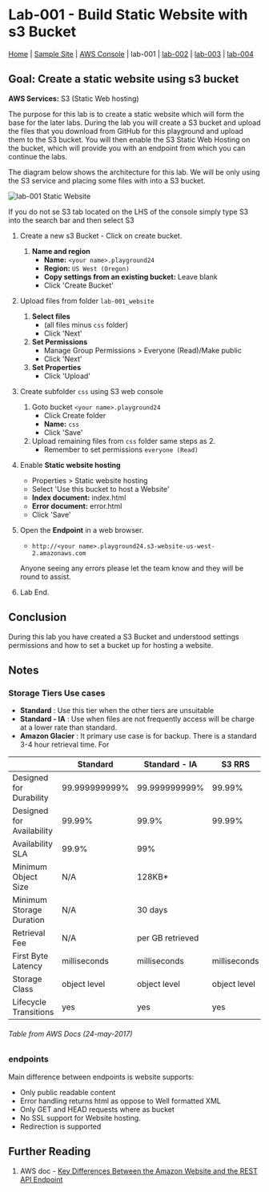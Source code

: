 # Lab-001 - Build Static Website with s3 Bucket

[Home](../README.md) | [Sample Site](http://meetup.playground24.s3-website-us-west-2.amazonaws.com) | [AWS Console](https://devopsplayground.signin.aws.amazon.com/console) | lab-001 | [lab-002](lab-002.md) | [lab-003](lab-003.md) | [lab-004](lab-004.md)

## __Goal:__ Create a static website using s3 bucket
__AWS Services:__ S3 (Static Web hosting)

The purpose for this lab is to create a static website which will form the base for the later labs. During the lab you will create a S3 bucket and upload the files that you download from GitHub for this playground and upload them to the S3 bucket. You will then enable the S3 Static Web Hosting on the bucket, which will provide you with an endpoint from which you can continue the labs.

The diagram below shows the architecture for this lab. We will be only using the S3 service and placing some files with into a S3 bucket.

![lab-001 Static Website](https://raw.githubusercontent.com/ForestTechnologiesLtd/devopsplayground24-lambda/master/diagrams/pg11-lab-001.png)

If you do not se S3 tab located on the LHS of the console simply type S3 into the search bar and then select S3

1. Create a new s3 Bucket - Click on create bucket.
    1. __Name and region__
        - __Name:__ `<your name>.playground24`
        - __Region:__ `US West (Oregon)`
        - __Copy settings from an existing bucket:__ Leave blank  
        - Click 'Create Bucket'
1. Upload files from folder `lab-001_website`
    1. __Select files__
        - (all files minus `css` folder)
        - Click 'Next'
    1. __Set Permissions__
        - Manage Group Permissions > Everyone (Read)/Make public
        - Click 'Next'
    1. __Set Properties__
        - Click 'Upload'
1. Create subfolder `css` using S3 web console
    1. Goto bucket `<your name>.playground24`
        - Click Create folder
        - __Name:__ `css`
        - Click 'Save'
    1. Upload remaining files from `css` folder same steps as 2.
        - Remember to set permissions `everyone (Read)`
1. Enable __Static website hosting__
    - Properties > Static website hosting
    - Select 'Use this bucket to host a Website'
    - __Index document:__ index.html
    - __Error document:__ error.html
    - Click 'Save'
1. Open the __Endpoint__ in a web browser.
   - `http://<your name>.playground24.s3-website-us-west-2.amazonaws.com`
   
   Anyone seeing any errors please let the team know and they will be round to assist.
   
1. Lab End.

## Conclusion

During this lab you have created a S3 Bucket and understood settings permissions and how to set a bucket up for hosting a website.

## Notes

### Storage Tiers Use cases

- __Standard__ : Use this tier when the other tiers are unsuitable
- __Standard - IA__ : Use when files are not frequently access will be charge at a lower rate than standard.
- __Amazon Glacier__ : It primary use case is for backup. There is a standard 3-4 hour retrieval time. For   

|  |Standard | Standard - IA | S3 RRS |Amazon Glacier|
|--|---------|---------------|--------|--------------|
| Designed for Durability | 99.999999999% |	99.999999999% | 99.99% | 99.999999999% |
| Designed for Availability 	| 99.99% | 99.9% |	99.99% | N/A |
| Availability SLA | 99.9% |	99% |	| N/A |
| Minimum Object Size |	N/A | 128KB* 	|   | N/A |
| Minimum Storage Duration | 	N/A |	30 days 	| | 90 days |
| Retrieval Fee | 	N/A |	per GB retrieved 	|   |  per GB retrieved** |
| First Byte Latency | 	milliseconds |	milliseconds |	milliseconds | select minutes or hours*** |
| Storage Class | object level | 	object level |	object level | object level |
| Lifecycle Transitions | yes |	yes |	yes | yes |
###### Table from AWS Docs (24-may-2017)

### endpoints

Main difference between endpoints is website supports:
- Only public readable content
- Error handling returns html as oppose to Well formatted XML
- Only GET and HEAD requests where as bucket
- No SSL support for Website hosting.
- Redirection is supported

## Further Reading
1. AWS doc - [Key Differences Between the Amazon Website and the REST API Endpoint](http://docs.aws.amazon.com/AmazonS3/latest/dev/WebsiteEndpoints.html#WebsiteRestEndpointDiff)
